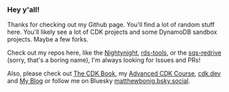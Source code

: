 ### Hey y'all!

Thanks for checking out my Github page. You'll find a lot of random stuff here. You'll likely see a lot of CDK projects and some DynamoDB sandbox projects. Maybe a few forks. 



Check out my repos here, like the [Nightynight](https://github.com/mbonig/nightynight), [rds-tools](https://github.com/mbonig/rds-tools), or the [sqs-redrive](https://github.com/mbonig/sqs-redrive) (sorry, that's a boring name), I'm always looking for Issues and PRs!

Also, please check out [The CDK Book](https://thecdkbook.com), my [Advanced CDK Course](https://matthewbonig.sidkik.app/), [cdk.dev](https://cdk.dev) and [My Blog](https://matthewbonig.com) or follow me on Bluesky [matthewbonig.bsky.social](https://bsky.app/profile/matthewbonig.bsky.social).
